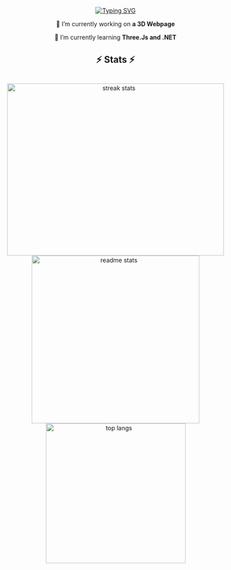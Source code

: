 <div align="center">
 
[![Typing SVG](https://readme-typing-svg.herokuapp.com?font=Micro+5&size=90&pause=1000&color=3B60E4&center=true&vCenter=true&width=500&height=100&lines=I'M+JON+GONCALVES)](https://git.io/typing-svg)

</div>

<div align="center">
 
 🔭 I’m currently working on **a 3D Webpage**
 
 🌱 I’m currently learning **Three.Js and .NET**

 </div>

<h2 align="center">⚡ Stats ⚡</h2>
<br>
<div align=center>
  <img src="https://github-readme-streak-stats-salesp07.vercel.app/?user=zjonkg&count_private=true&theme=react&border_radius=10" 
     style="width: 100%; height: 400;" 
     alt="streak stats" />
  <img width=390 src="https://github-readme-stats-salesp07.vercel.app/api?username=zjonkg&count_private=true&show_icons=true&theme=react&rank_icon=github&border_radius=10" alt="readme stats" />
  <br/>
  <img width=325 align="center" src="https://github-readme-stats-salesp07.vercel.app/api/top-langs/?username=zjonkg&hide=HTML&langs_count=8&layout=compact&theme=react&border_radius=10&size_weight=0.5&count_weight=0.5&exclude_repo=github-readme-stats" alt="top langs" />
</div>

<!--
**zjonkg/zjonkg** is a ✨ _special_ ✨ repository because its `README.md` (this file) appears on your GitHub profile.

Here are some ideas to get you started:

- 🔭 I’m currently working on ...
- 🌱 I’m currently learning ...
- 👯 I’m looking to collaborate on ...
- 🤔 I’m looking for help with ...
- 💬 Ask me about ...
- 📫 How to reach me: ...
- 😄 Pronouns: ...
- ⚡ Fun fact: ...
-->
